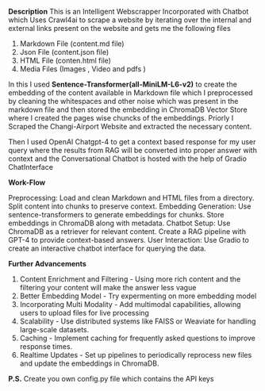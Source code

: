 **Description**
This is an Intelligent Webscrapper Incorporated with Chatbot which Uses Crawl4ai to scrape a website by iterating over the internal and external links present on the website and gets me the following files

1. Markdown File (content.md file)
2. Json File (content.json file)
3. HTML File (conten.html file)
4. Media Files (Images , Video and pdfs )

In this I used **Sentence-Transformer(all-MiniLM-L6-v2)** to create the embedding of the content available in Markdown file which I preprocessed by cleaning the whitespaces and other noise which was present in the markdown file and then stored the embedding in ChromaDB Vector Store where I created the pages wise chuncks of the embeddings. 
Priorly I Scraped the Changi-Airport Website and extracted the necessary content.

Then I used OpenAI Chatgpt-4 to get a context based response for my user query where the results from RAG will be converted into proper answer with context and the Conversational Chatbot is hosted with the help of Gradio ChatInterface 

**Work-Flow**

Preprocessing:
    Load and clean Markdown and HTML files from a directory.
    Split content into chunks to preserve context.
Embedding Generation:
    Use sentence-transformers to generate embeddings for chunks.
    Store embeddings in ChromaDB along with metadata.
Chatbot Setup:
    Use ChromaDB as a retriever for relevant content.
    Create a RAG pipeline with GPT-4 to provide context-based answers.
User Interaction:
    Use Gradio to create an interactive chatbot interface for querying the data.


**Further Advancements**

1. Content Enrichment and Filtering - Using more rich content and the filtering your content will make the answer less vague
2. Better Embedding Model - Try expermenting on more embedding model
3. Incorporating Multi Modality - Add multimodal capabilities, allowing users to upload files for live processing
4. Scalability - Use distributed systems like FAISS or Weaviate for handling large-scale datasets.
5. Caching - Implement caching for frequently asked questions to improve response times.
6. Realtime Updates - Set up pipelines to periodically reprocess new files and update the embeddings in ChromaDB.


**P.S.**
Create you own config.py file which contains the API keys 
